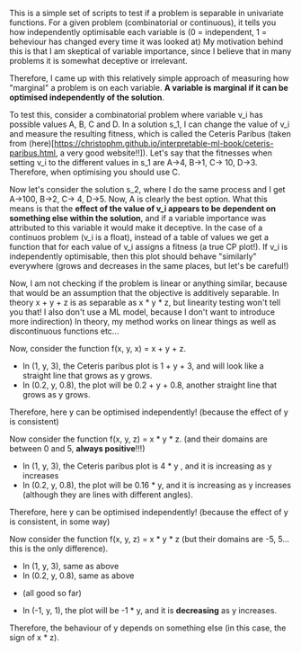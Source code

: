 This is a simple set of scripts to test if a problem is separable in univariate functions.
For a given problem (combinatorial or continuous), it tells you how independently optimisable each variable is (0 = independent, 1 = beheviour has changed every time it was looked at)
My motivation behind this is that I am skeptical of variable importance, since I believe that in many problems it is somewhat deceptive or irrelevant.

Therefore, I came up with this relatively simple approach of measuring how "marginal" a problem is on each variable.
**A variable is marginal if it can be optimised independently of the solution**.


To test this, consider a combinatorial problem where variable v_i has possible values A, B, C and D.
In a solution s_1, I can change the value of v_i and measure the resulting fitness, which is called the Ceteris Paribus (taken from (here)[https://christophm.github.io/interpretable-ml-book/ceteris-paribus.html, a very good website!!]).
Let's say that the fitnesses when setting v_i to the different values in s_1 are A->4, B->1, C-> 10, D->3. Therefore, when optimising you should use C.

Now let's consider the solution s_2, where I do the same process and I get A->100, B->2, C-> 4, D->5. Now, A is clearly the best option.
What this means is that the **effect of the value of v_i appears to be dependent on something else within the solution**, and if a variable importance was attributed to this variable it would make it deceptive. 
In the case of a continuos problem (v_i is a float), instead of a table of values we get a function that for each value of v_i assigns a fitness (a true CP plot!).
If v_i is independently optimisable, then this plot should behave "similarly" everywhere (grows and decreases in the same places, but let's be careful!)


Now, I am not checking if the problem is linear or anything similar, because that would be an assumption that the objective is additively separable.
In theory x + y + z is as separable as x * y * z, but linearity testing won't tell you that! I also don't use a ML model, because I don't want to introduce more indirection)
In theory, my method works on linear things as well as discontinuous functions etc...


Now, consider the function f(x, y, x) = x + y + z.
* In (1, y, 3), the Ceteris paribus plot is 1 + y + 3, and will look like a straight line that grows as y grows.
* In (0.2, y, 0.8), the plot will be 0.2 + y + 0.8, another straight line that grows as y grows.
  
Therefore, here y can be optimised independently! (because the effect of y is consistent)


Now consider the function f(x, y, z) = x * y * z. (and their domains are between 0 and 5, **always positive**!!!)
* In (1, y, 3), the Ceteris paribus plot is 4 * y , and it is increasing as y increases
* In (0.2, y, 0.8), the plot will be 0.16 * y, and it is increasing as y increases (although they are lines with different angles).
  
Therefore, here y can be optimised independently! (because the effect of y is consistent, in some way)


Now consider the function f(x, y, z) = x * y * z (but their domains are -5, 5... this is the only difference).
* In (1, y, 3), same as above
* In (0.2, y, 0.8), same as above
- (all good so far)
* In (-1, y, 1), the plot will be -1 * y, and it is **decreasing** as y increases.
  
Therefore, the behaviour of y depends on something else (in this case, the sign of x * z).





